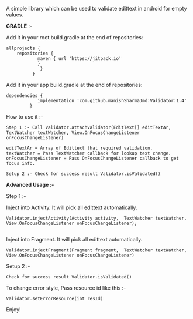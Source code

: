A simple library which can be used to validate edittext in android for empty values.

**GRADLE** :- 

Add it in your root build.gradle at the end of repositories:

```
allprojects {
	repositories {
			maven { url 'https://jitpack.io' 
			}
		     }
	      }
  ```
 Add it in your app build.gradle at the end of repositories:
 
```
dependencies {
	        implementation 'com.github.manishSharmaJmd:Validator:1.4'
	     }
```

How to use it :-
```android
Step 1 :- Call Validator.attachValidator(EditText[] editTextAr, TextWatcher textWatcher, View.OnFocusChangeListener onFocusChangeListener)
```

```android
editTextAr = Array of Edittext that required validation.
textWatcher = Pass TextWatcher callback for lookup text change.
onFocusChangeListener = Pass OnFocusChangeListener callback to get focus info.
```

```android
Setup 2 :- Check for success result Validator.isValidated()
```

**Advanced Usage :-**


Step 1 :- 

Inject into Activity. It will pick all edittext automatically.

```android
Validator.injectActivity(Activity activity,  TextWatcher textWatcher,  View.OnFocusChangeListener onFocusChangeListener);
 
```
Inject into Fragment. It will pick all edittext automatically.

```android
Validator.injectFragment(Fragment fragment,  TextWatcher textWatcher,  View.OnFocusChangeListener onFocusChangeListener)
  ```

Setup 2 :-
```android
Check for success result Validator.isValidated()
```
To change error style, Pass resource id like this :-
```android
Validator.setErrorResource(int resId)
```

Enjoy!